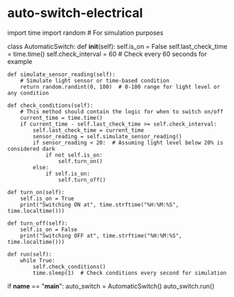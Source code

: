 # auto-switch-electrical
import time
import random  # For simulation purposes

class AutomaticSwitch:
    def __init__(self):
        self.is_on = False
        self.last_check_time = time.time()
        self.check_interval = 60  # Check every 60 seconds for example
        
    def simulate_sensor_reading(self):
        # Simulate light sensor or time-based condition
        return random.randint(0, 100)  # 0-100 range for light level or any condition

    def check_conditions(self):
        # This method should contain the logic for when to switch on/off
        current_time = time.time()
        if current_time - self.last_check_time >= self.check_interval:
            self.last_check_time = current_time
            sensor_reading = self.simulate_sensor_reading()
            if sensor_reading < 20:  # Assuming light level below 20% is considered dark
                if not self.is_on:
                    self.turn_on()
            else:
                if self.is_on:
                    self.turn_off()

    def turn_on(self):
        self.is_on = True
        print("Switching ON at", time.strftime("%H:%M:%S", time.localtime()))

    def turn_off(self):
        self.is_on = False
        print("Switching OFF at", time.strftime("%H:%M:%S", time.localtime()))

    def run(self):
        while True:
            self.check_conditions()
            time.sleep(1)  # Check conditions every second for simulation

if __name__ == "__main__":
    auto_switch = AutomaticSwitch()
    auto_switch.run()
